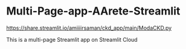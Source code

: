 # Multi-Page-app-AArete-Streamlit
https://share.streamlit.io/amiiiirsaman/ckd_app/main/ModaCKD.py

This is a multi-page Streamlit app on Streamlit Cloud
